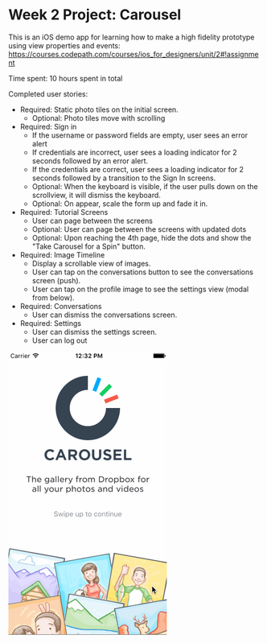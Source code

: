 # Week 2 Project: Carousel

This is an iOS demo app for learning how to make a high fidelity prototype using view properties and events: https://courses.codepath.com/courses/ios_for_designers/unit/2#!assignment

Time spent: 10 hours spent in total

Completed user stories:

- Required: Static photo tiles on the initial screen.
	- Optional: Photo tiles move with scrolling
- Required: Sign in
	- If the username or password fields are empty, user sees an error alert
	- If credentials are incorrect, user sees a loading indicator for 2 seconds followed by an error alert.
	- If the credentials are correct, user sees a loading indicator for 2 seconds followed by a transition to the Sign In screens.
	- Optional: When the keyboard is visible, if the user pulls down on the scrollview, it will dismiss the keyboard.
	- Optional: On appear, scale the form up and fade it in.
- Required: Tutorial Screens
	- User can page between the screens
	- Optional: User can page between the screens with updated dots
	- Optional: Upon reaching the 4th page, hide the dots and show the "Take Carousel for a Spin" button.
- Required: Image Timeline
	- Display a scrollable view of images.
	- User can tap on the conversations button to see the conversations screen (push).
	- User can tap on the profile image to see the settings view (modal from below).
- Required: Conversations
	- User can dismiss the conversations screen.
- Required: Settings
	- User can dismiss the settings screen.
	- User can log out

![Preview](/carouselpreview.gif)